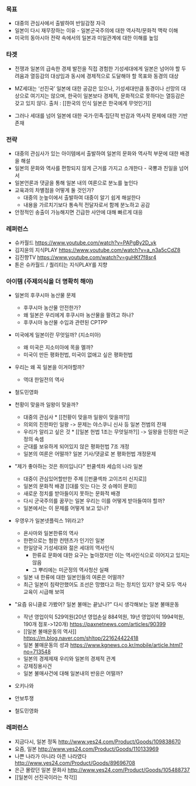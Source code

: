 
### 목표 
* 대중의 관심사에서 출발하여 반일감정 자극
* 일본이 다시 재무장하는 이유 - 일본군국주의에 대한 역사적/문화적 맥락 이해 
* 미국의 동아시아 전략 속에서의 일본과 미일관계에 대한 이해를 높임 
 

### 타겟

* 전쟁과 일본의 급속한 경제 발전을 직접 경험한 기성세대에게 일본은 넘어야 할 두려움과 열등감의 대상임과 동시에 경제적으로 도달해야 할 목표와 동경의 대상
- MZ세대는 ‘선진국’ 일본에 대한 공감은 있으나, 기성세대만큼 동경이나 선망의 대상으로 여기지는 않으며, 한국이 일본보다 경제적, 문화적으로 못하다는 열등감은 갖고 있지 않다.  출처 : [[한국의 인식 일본은 한국에게 무엇인가]]
* 그러나 세대를 넘어 일본에 대한 국가·민족·집단적 반감과 역사적 문제에 대한 기반 존재

### 전략
* 대중의 관심사가 있는 아이템에서 출발하여 일본의 문화와 역사적 부문에 대한 배경을 해설 
* 일본의 문화와 역사를 편항되지 않게 근거를 가지고 소개한다 - 국뽕과 친일을 넘어서 
* 일본언론과 댓글을 통해 일본 내의 여론으로 분노를 높인다  
* 교육과의 차별점을 어떻게 둘 것인가?
	* 대중의 눈높이에서 출발하여 대중이 알기 쉽게 해설한다 
	* 내용을 가르치기보다 통속적 전달자로서 함께 분노하고 공감
* 안정적인 송출이 가능해지면 긴급한 사안에 대해 빠르게 대응

### 레퍼런스
* 슈카월드 https://www.youtube.com/watch?v=PAPgBy2D_yk
* 김지윤의 지식PLAY https://www.youtube.com/watch?v=a_n3a5cCdZ8
* 김진향TV https://www.youtube.com/watch?v=guHKf7f8sr4
* 톤은 슈카월드 / 퀄리티는 지식PLAY를 지향


### 아이템 (주제의식을 더 명확히 해야)
* 일본의 후쿠시마 농산물 문제 
	* 후쿠시마 농산물 안전한가?
	* 왜 일본은 우리에게 후쿠시마 농산물을 팔려고 하나?
	* 후쿠시마 농산물 수입과 관련된 CPTPP 
	  
* 미국에게 일본이란 무엇일까? (지소미아)
	* 왜 미국은 지소미아에 목을 멜까?
	* 미국이 만든 평화헌법, 미국이 없애고 싶은 평화헌법 
	  
* 우리는 왜 꼭 일본을 이겨야할까?
	* 역대 한일전의 역사

* 철도민영화

* 천황이 맞을까 일왕이 맞을까?
	* 대중의 관심사 * [[천황이 맞을까 일왕이 맞을까?]]
	* 의외의 친한파인 일왕 -> 문제는 야스쿠니 신사 등 일본 전범의 잔재
	* 우리가 알리고 싶은 것 * [[일본 헌법 1조는 무엇일까?]] -> 일왕을 인정한 미군정의 속셈
	* 군대를 보유하게 되어있지 않은 평화헌법 7조 개정 
	* 일본의 여론은 어떨까? 일본 기사/댓글로 본 평화헌법 개정문제

* "제가 좋아하는 것은 취미입니다" 펀쿨섹좌 세습의 나라 일본
	*  대중이 관심있어할만한 주제 [[펀쿨섹좌 고이즈미 신지로]]
	*  일본의 문화적 배경  [[대를 잇는 다는 것 슈메이 문화]]
	*  새로운 정치를 받아들이지 못하는 문화적 배경
	*  다시 군국주의를 꿈꾸는 일본 우리는 이를 어떻게 받아들여야 할까? 
	*  일본에서는 이 문제를 어떻게 보고 있나?

* 우영우가 일본넷플릭스 1위라고? 
	* 욘사마와 일본한류의 역사
	* 한편으로는 혐한 컨텐츠가 인기인 일본 
	* 한일양국 기성세대와 젊은 세대의 역사인식
		* 한류로 문화에 대한 요구는 높아졌지만 이는 역사인식으로 이어지고 있지는 않음 
		* 그 뿌리에는 미군정의 역사청산 실패
	* 일본 내 한류에 대한 일본인들의 여론은 어떨까? 
	* 최근 일본이 침략안했어도 조선은 망했다고 하는 정치인 있지? 양국 모두 역사교육이 시급해 보여

* "요즘 유니클로 가봤어? 일본 불매는 끝났나?" 다시 생각해보는 일본 불매운동
	* 작년 영업이익 529억원(20년 영업손실 884억원, 19년 영업이익 1994억원, 190개 점포->120개) 
	  https://paxnetnews.com/articles/90399 
	* [[일본 불매운동의 역사]] https://m.blog.naver.com/shltop/221624422418
	* 일본 불매운동의 성과 https://www.kgnews.co.kr/mobile/article.html?no=713548
	* 일본의 경제제재 우리와 일본의 경제적 관계 
	* 강제징용사건 
	* 일본 불매사건에 대해 일본내의 반응은 어떨까? 


* 오키나와 

* 안보투쟁

* 철도민영화




### 레퍼런스 
* 지금다시, 일본 정독 http://www.yes24.com/Product/Goods/109838670 
* 요즘, 일본 http://www.yes24.com/Product/Goods/110133969
* 나쁜 나라가 아니라 아픈 나라였다 http://www.yes24.com/Product/Goods/89696708
* 은근 몰랐던 일본 문화사 http://www.yes24.com/Product/Goods/105488737
* [[일본이 선진국이라는 착각]]
